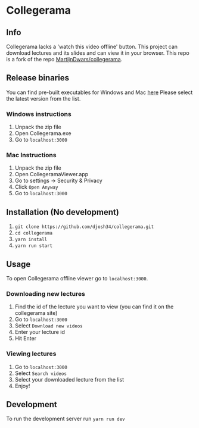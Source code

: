 # Collegerama

## Info

Collegerama lacks a 'watch this video offline' button. This project can download lectures and its slides and can view it in your browser.
This repo is a fork of the repo [MartijnDwars/collegerama](https://github.com/MartijnDwars/collegerama).

## Release binaries

You can find pre-built executables for Windows and Mac [here](https://yoshi34.stackstorage.com/s/WYkGXctExM3Ew1N1)
Please select the latest version from the list.

### Windows instructions

1. Unpack the zip file
2. Open Collegerama.exe
3. Go to `localhost:3000`

### Mac Instructions
1. Unpack the zip file
2. Open CollegeramaViewer.app
3. Go to settings -> Security & Privacy
4. Click `Open Anyway`
5. Go to `localhost:3000`


## Installation (No development)

1. `git clone https://github.com/djosh34/collegerama.git`
2. `cd collegerama`
3. `yarn install`
4. `yarn run start`


## Usage

To open Collegerama offline viewer go to `localhost:3000`.

### Downloading new lectures

1. Find the id of the lecture you want to view (you can find it on the collegerama site)
2. Go to `localhost:3000` 
3. Select `Download new videos`
4. Enter your lecture id
5. Hit Enter


### Viewing lectures

1. Go to `localhost:3000` 
2. Select `Search videos`
3. Select your downloaded lecture from the list
4. Enjoy!

## Development

To run the development server run `yarn run dev`